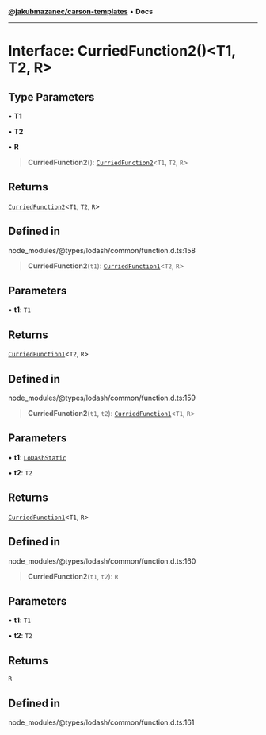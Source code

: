 [**@jakubmazanec/carson-templates**](../../../README.md) • **Docs**

---

# Interface: CurriedFunction2()\<T1, T2, R\>

## Type Parameters

• **T1**

• **T2**

• **R**

> **CurriedFunction2**(): [`CurriedFunction2`](CurriedFunction2.md)\<`T1`, `T2`, `R`\>

## Returns

[`CurriedFunction2`](CurriedFunction2.md)\<`T1`, `T2`, `R`\>

## Defined in

node_modules/@types/lodash/common/function.d.ts:158

> **CurriedFunction2**(`t1`): [`CurriedFunction1`](CurriedFunction1.md)\<`T2`, `R`\>

## Parameters

• **t1**: `T1`

## Returns

[`CurriedFunction1`](CurriedFunction1.md)\<`T2`, `R`\>

## Defined in

node_modules/@types/lodash/common/function.d.ts:159

> **CurriedFunction2**(`t1`, `t2`): [`CurriedFunction1`](CurriedFunction1.md)\<`T1`, `R`\>

## Parameters

• **t1**: [`LoDashStatic`](LoDashStatic.md)

• **t2**: `T2`

## Returns

[`CurriedFunction1`](CurriedFunction1.md)\<`T1`, `R`\>

## Defined in

node_modules/@types/lodash/common/function.d.ts:160

> **CurriedFunction2**(`t1`, `t2`): `R`

## Parameters

• **t1**: `T1`

• **t2**: `T2`

## Returns

`R`

## Defined in

node_modules/@types/lodash/common/function.d.ts:161
